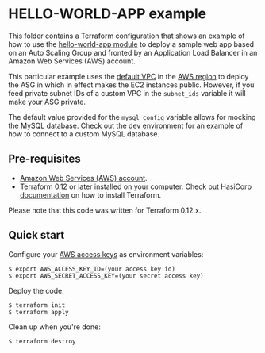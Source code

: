 # HELLO-WORLD-APP example

This folder contains a Terraform configuration that shows an example of how to use the [hello-world-app module](../../modules/services/hello-world-app) to deploy a sample web app based on an Auto Scaling Group and fronted by an Application Load Balancer in an Amazon Web Services (AWS) account.

This particular example uses the [default VPC](https://docs.aws.amazon.com/vpc/latest/userguide/default-vpc.html) in the [AWS region](https://aws.amazon.com/about-aws/global-infrastructure/regions_az/) to deploy the ASG in which in effect makes the EC2 instances public. However, if you feed private subnet IDs of a custom VPC in the `subnet_ids` variable it will make your ASG private.

The default value provided for the `mysql_config` variable allows for mocking the MySQL database. Check out the [dev environment](../../environments/dev/services/hello-world-app) for an example of how to connect to a custom MySQL database.
## Pre-requisites

* [Amazon Web Services (AWS) account](http://aws.amazon.com/).
* Terraform 0.12 or later installed on your computer. Check out HasiCorp [documentation](https://learn.hashicorp.com/terraform/azure/install) on how to install Terraform.

Please note that this code was written for Terraform 0.12.x.

## Quick start

Configure your [AWS access 
keys](http://docs.aws.amazon.com/general/latest/gr/aws-sec-cred-types.html#access-keys-and-secret-access-keys) as 
environment variables:

```
$ export AWS_ACCESS_KEY_ID=(your access key id)
$ export AWS_SECRET_ACCESS_KEY=(your secret access key)
```

Deploy the code:

```
$ terraform init
$ terraform apply
```

Clean up when you're done:

```
$ terraform destroy
```